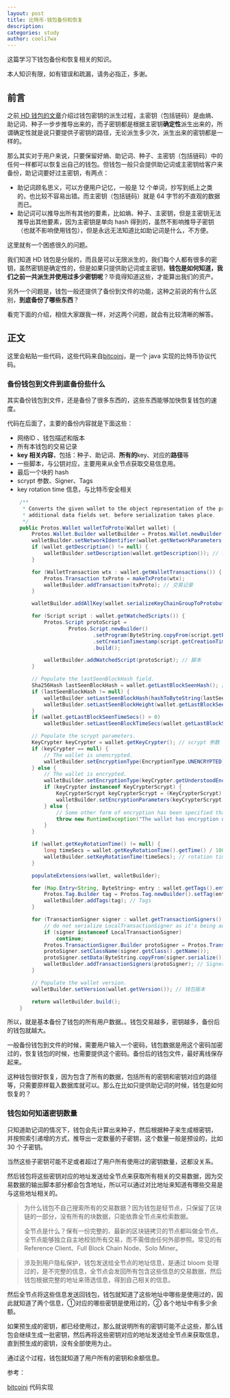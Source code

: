 ```yaml
---
layout: post
title: 比特币-钱包备份和恢复
description:
categories: study
author: cooli7wa
---
```

这篇学习下钱包备份和恢复相关的知识。

本人知识有限，如有错误和疏漏，请务必指正，多谢。

## 前言

之前[ HD 钱包的文章](http://cooli7wa.com//2018/07/28/%E6%AF%94%E7%89%B9%E5%B8%81-%E5%88%86%E5%B1%82%E7%A1%AE%E5%AE%9A%E6%80%A7%E9%92%B1%E5%8C%85/)介绍过钱包密钥的派生过程，主密钥（包括链码）是由熵、助记词、种子一步步推导出来的，而子密钥都是根据主密钥**确定性**派生出来的，所谓确定性就是说只要提供子密钥的路径，无论派生多少次，派生出来的密钥都是一样的。

那么其实对于用户来说，只要保留好熵、助记词、种子、主密钥（包括链码）中的任何一样都可以恢复出自己的钱包。但钱包一般只会提供助记词或主密钥给客户来备份，助记词要好过主密钥，有两点：

- 助记词顾名思义，可以方便用户记忆，一般是 12 个单词，抄写到纸上之类的，也比较不容易出错。而主密钥（包括链码）就是 64 字节的不直观的数据而已。
- 助记词可以推导出所有其他的要素，比如熵、种子、主密钥，但是主密钥无法推导出其他要素，因为主密钥是单向 hash 得到的，虽然不影响推导子密钥（也就不影响使用钱包），但是永远无法知道比如助记词是什么，不方便。

这里就有一个困惑很久的问题。

我们知道 HD 钱包是分层的，而且是可以无限派生的，我们每个人都有很多的密钥，虽然密钥是确定性的，但是如果只提供助记词或主密钥，**钱包是如何知道，我们之前一共派生并使用过多少密钥呢**？毕竟得知道这些，才能算出我们的资产。

另外一个问题是，钱包一般还提供了备份到文件的功能，这种之前说的有什么区别，**到底备份了哪些东西**？

看完下面的介绍，相信大家跟我一样，对这两个问题，就会有比较清晰的解答。



## 正文

这里会粘贴一些代码，这些代码来自[bitcoinj](https://github.com/bitcoinj/bitcoinj)，是一个 java 实现的比特币协议代码。

### 备份钱包到文件到底备份些什么

其实备份钱包到文件，还是备份了很多东西的，这些东西能够加快恢复钱包的速度。

代码在后面了，主要的备份内容就是下面这些：

- 网络ID 、钱包描述和版本
- 所有本钱包的交易记录
- **key 相关内容**，包括：种子、助记词、**所有的**key、对应的**路径**等
- 一些脚本，与公钥对应，主要用来从全节点获取交易信息用。
- 最后一个块的 hash
- scrypt 参数、Signer、Tags
- key rotation time 信息，与比特币安全相关

```java
    /**
     * Converts the given wallet to the object representation of the protocol buffers. This can be modified, or
     * additional data fields set, before serialization takes place.
     */
    public Protos.Wallet walletToProto(Wallet wallet) {
        Protos.Wallet.Builder walletBuilder = Protos.Wallet.newBuilder();
        walletBuilder.setNetworkIdentifier(wallet.getNetworkParameters().getId()); // 网络id
        if (wallet.getDescription() != null) {
            walletBuilder.setDescription(wallet.getDescription()); // 钱包描述
        }

        for (WalletTransaction wtx : wallet.getWalletTransactions()) {
            Protos.Transaction txProto = makeTxProto(wtx);
            walletBuilder.addTransaction(txProto); // 交易记录
        }

        walletBuilder.addAllKey(wallet.serializeKeyChainGroupToProtobuf()); // 所有key相关

        for (Script script : wallet.getWatchedScripts()) {
            Protos.Script protoScript =
                    Protos.Script.newBuilder()
                            .setProgram(ByteString.copyFrom(script.getProgram()))
                            .setCreationTimestamp(script.getCreationTimeSeconds() * 1000)
                            .build();

            walletBuilder.addWatchedScript(protoScript); // 脚本
        }

        // Populate the lastSeenBlockHash field.
        Sha256Hash lastSeenBlockHash = wallet.getLastBlockSeenHash(); // 最后一块区块信息
        if (lastSeenBlockHash != null) {
            walletBuilder.setLastSeenBlockHash(hashToByteString(lastSeenBlockHash));
            walletBuilder.setLastSeenBlockHeight(wallet.getLastBlockSeenHeight());
        }
        if (wallet.getLastBlockSeenTimeSecs() > 0)
            walletBuilder.setLastSeenBlockTimeSecs(wallet.getLastBlockSeenTimeSecs());

        // Populate the scrypt parameters.
        KeyCrypter keyCrypter = wallet.getKeyCrypter(); // scrypt 参数
        if (keyCrypter == null) {
            // The wallet is unencrypted.
            walletBuilder.setEncryptionType(EncryptionType.UNENCRYPTED);
        } else {
            // The wallet is encrypted.
            walletBuilder.setEncryptionType(keyCrypter.getUnderstoodEncryptionType());
            if (keyCrypter instanceof KeyCrypterScrypt) {
                KeyCrypterScrypt keyCrypterScrypt = (KeyCrypterScrypt) keyCrypter;
                walletBuilder.setEncryptionParameters(keyCrypterScrypt.getScryptParameters());
            } else {
                // Some other form of encryption has been specified that we do not know how to persist.
                throw new RuntimeException("The wallet has encryption of type '" + keyCrypter.getUnderstoodEncryptionType() + "' but this WalletProtobufSerializer does not know how to persist this.");
            }
        }

        if (wallet.getKeyRotationTime() != null) {
            long timeSecs = wallet.getKeyRotationTime().getTime() / 1000;
            walletBuilder.setKeyRotationTime(timeSecs); // rotation time
        }

        populateExtensions(wallet, walletBuilder);

        for (Map.Entry<String, ByteString> entry : wallet.getTags().entrySet()) {
            Protos.Tag.Builder tag = Protos.Tag.newBuilder().setTag(entry.getKey()).setData(entry.getValue());
            walletBuilder.addTags(tag); // Tags
        }

        for (TransactionSigner signer : wallet.getTransactionSigners()) {
            // do not serialize LocalTransactionSigner as it's being added implicitly
            if (signer instanceof LocalTransactionSigner)
                continue;
            Protos.TransactionSigner.Builder protoSigner = Protos.TransactionSigner.newBuilder();
            protoSigner.setClassName(signer.getClass().getName());
            protoSigner.setData(ByteString.copyFrom(signer.serialize()));
            walletBuilder.addTransactionSigners(protoSigner); // Signer
        }

        // Populate the wallet version.
        walletBuilder.setVersion(wallet.getVersion()); // 钱包版本

        return walletBuilder.build();
    }
```

所以，就是基本备份了钱包的所有用户数据。。钱包交易越多，密钥越多，备份后的钱包就越大。

一般备份钱包到文件的时候，需要用户输入一个密码，钱包数据是用这个密码加密过的，恢复钱包的时候，也需要提供这个密码。备份后的钱包文件，最好离线保存起来。

这种钱包很好恢复，因为包含了所有的数据，包括所有的密钥和密钥对应的路径等，只需要原样载入数据库就可以。那么在比如只提供助记词的时候，钱包是如何恢复的？

### 钱包如何知道密钥数量

只知道助记词的情况下，钱包会先计算出来种子，然后根据种子来生成根密钥， 并按照索引递增的方式，推导出一定数量的子密钥，这个数量一般是预设的，比如 30 个子密钥。

当然这些子密钥可能不足或者超过了用户所有使用过的密钥数量，这都没关系。

然后钱包将这些密钥对应的地址发送给全节点来获取所有相关的交易数据，因为交易数据的输出脚本部分都会包含地址，所以可以通过对比地址来知道有哪些交易是与这些地址相关的。

> 为什么钱包不自己搜索所有的交易数据？因为钱包是轻节点，只保留了区块链的一部分，没有所有的块数据，只能依靠全节点来检索数据。
>
> 全节点是什么？保有一份完整的、最新的区块链拷贝的节点都叫做全节点。全节点能够独立自主地校验所有交易，而不需借由任何外部参照。常见的有 Reference Client、Full Block Chain Node、Solo Miner。

> 涉及到用户隐私保护，钱包发送给全节点的地址信息，是通过 bloom 处理过的，是不完整的信息，全节点会发回所有包含这些信息的交易数据，然后钱包根据完整的地址来筛选信息，得到自己相关的信息。

然后全节点将这些信息发送回钱包，钱包就知道了这些地址中哪些是使用过的，因此就知道了两个信息，①对应的哪些密钥是使用过的，② 各个地址中有多少余额。

如果预生成的密钥，都已经使用过，那么就说明所有的密钥可能不止这些，那么钱包会继续生成一批密钥，然后再将这些密钥对应的地址发送给全节点来获取信息，直到预生成的密钥，没有全部使用为止。

通过这个过程，钱包就知道了用户所有的密钥和余额信息。



参考：

[bitcoinj](https://github.com/bitcoinj/bitcoinj) 代码实现



<script type="text/javascript" src="https://cdn.mathjax.org/mathjax/latest/MathJax.js?config=default"></script>
